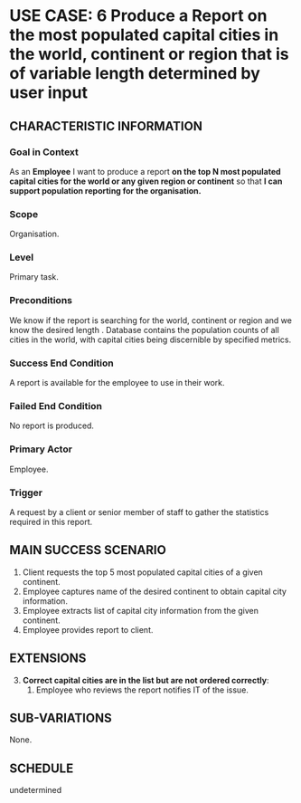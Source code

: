 # USE CASE: 6 Produce a Report on the most populated capital cities in the world, continent or region that is of variable length determined by user input

## CHARACTERISTIC INFORMATION

### Goal in Context

As an **Employee** I want to produce a report **on the top N most populated capital cities for the world or any given region or continent** so that **I can support population reporting for the organisation.**

### Scope

Organisation.

### Level

Primary task.

### Preconditions

We know if the report is searching for the world, continent or region and we know the desired length .  Database contains the population counts of all cities in the world, with capital cities being discernible by specified metrics.

### Success End Condition

A report is available for the employee to use in their work.

### Failed End Condition

No report is produced.

### Primary Actor

Employee.

### Trigger

A request by a client or senior member of staff to gather the statistics required in this report.

## MAIN SUCCESS SCENARIO

1. Client requests the top 5 most populated capital cities of a given continent.
2. Employee captures name of the desired continent to obtain capital city information.
3. Employee extracts list of capital city information from the given continent.
4. Employee provides report to client.

## EXTENSIONS

3. **Correct capital cities are in the list but are not ordered correctly**:
    1. Employee who reviews the report notifies IT of the issue.

## SUB-VARIATIONS

None.

## SCHEDULE

undetermined
